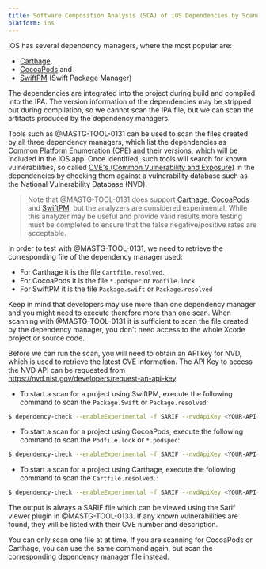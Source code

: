 ```yaml
---
title: Software Composition Analysis (SCA) of iOS Dependencies by Scanning Package Manager Artifacts
platform: ios
---
```


iOS has several dependency managers, where the most popular are:

- [Carthage](https://github.com/Carthage/Carthage),
- [CocoaPods](https://github.com/CocoaPods/CocoaPods) and
- [SwiftPM](https://github.com/swiftlang/swift-package-manager) (Swift Package Manager)

The dependencies are integrated into the project during build and compiled into the IPA. The version information of the dependencies may be stripped out during compilation, so we cannot scan the IPA file, but we can scan the artifacts produced by the dependency managers.

Tools such as @MASTG-TOOL-0131 can be used to scan the files created by all three dependency managers, which list the dependencies as [Common Platform Enumeration (CPE)](https://nvd.nist.gov/products/cpe "CPE") and their versions, which will be included in the iOS app. Once identified, such tools will search for known vulnerabilities, so called [CVE's (Common Vulnerability and Exposure)](https://cve.mitre.org/ "CVE") in the dependencies by checking them against a vulnerability database such as the National Vulnerability Database (NVD).

> Note that @MASTG-TOOL-0131 does support [Carthage](https://jeremylong.github.io/DependencyCheck/analyzers/carthage.html), [CocoaPods](https://jeremylong.github.io/DependencyCheck/analyzers/cocoapods.html) and [SwiftPM](https://jeremylong.github.io/DependencyCheck/analyzers/swift.html), but the analyzers are considered experimental. While this analyzer may be useful and provide valid results more testing must be completed to ensure that the false negative/positive rates are acceptable.

In order to test with @MASTG-TOOL-0131, we need to retrieve the corresponding file of the dependency manager used:

- For Carthage it is the file `Cartfile.resolved`.
- For CocoaPods it is the file `*.podspec` or `Podfile.lock`
- For SwiftPM it is the file `Package.swift` or `Package.resolved`

Keep in mind that developers may use more than one dependency manager and you might need to execute therefore more than one scan. When scanning with @MASTG-TOOL-0131 it is sufficient to scan the file created by the dependency manager, you don't need access to the whole Xcode project or source code.

Before we can run the scan, you will need to obtain an API key for NVD, which is used to retrieve the latest CVE information. The API Key to access the NVD API can be requested from <https://nvd.nist.gov/developers/request-an-api-key>.

- To start a scan for a project using SwiftPM, execute the following command to scan the `Package.Swift` or `Package.resolved`:

```bash
$ dependency-check --enableExperimental -f SARIF --nvdApiKey <YOUR-API-KEY> -s Package.resolved
```

- To start a scan for a project using CocoaPods, execute the following command to scan the `Podfile.lock` or `*.podspec`:

```bash
$ dependency-check --enableExperimental -f SARIF --nvdApiKey <YOUR-API-KEY> -s Podfile.lock
```

- To start a scan for a project using Carthage, execute the following command to scan the `Cartfile.resolved.`:

```bash
$ dependency-check --enableExperimental -f SARIF --nvdApiKey <YOUR-API-KEY> -s Cartfile.resolved
```

The output is always a SARIF file which can be viewed using the Sarif viewer plugin in @MASTG-TOOL-0133. If any known vulnerabilities are found, they will be listed with their CVE number and description.

You can only scan one file at at time. If you are scanning for CocoaPods or Carthage, you can use the same command again, but scan the corresponding dependency manager file instead.
